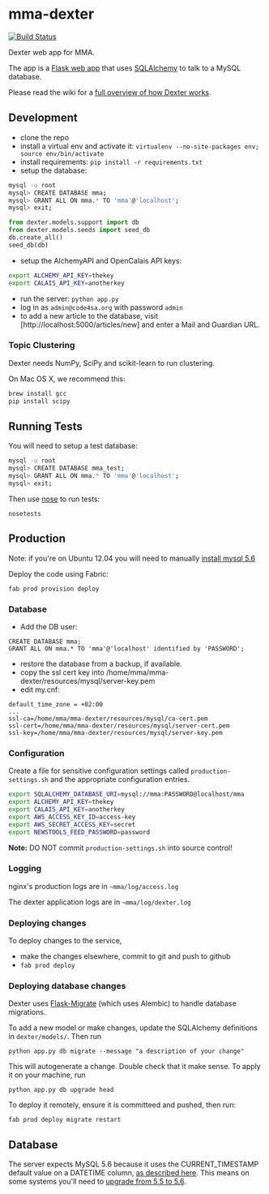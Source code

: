 # mma-dexter

[![Build Status](https://travis-ci.org/Code4SA/mma-dexter.svg)](http://travis-ci.org/Code4SA/mma-dexter)

Dexter web app for MMA.

The app is a [Flask web app](http://flask.pocoo.org/) that uses [SQLAlchemy](http://www.sqlalchemy.org/) to talk to a MySQL database.

Please read the wiki for a [full overview of how Dexter works](https://github.com/Code4SA/mma-dexter/wiki).

## Development

* clone the repo
* install a virtual env and activate it: `virtualenv --no-site-packages env; source env/bin/activate`
* install requirements: `pip install -r requirements.txt`
* setup the database:

```bash
mysql -u root
mysql> CREATE DATABASE mma;
mysql> GRANT ALL ON mma.* TO 'mma'@'localhost';
mysql> exit;
```

```python
from dexter.models.support import db
from dexter.models.seeds import seed_db
db.create_all()
seed_db(db)
```

* setup the AlchemyAPI and OpenCalais API keys:

```bash
export ALCHEMY_API_KEY=thekey
export CALAIS_API_KEY=anotherkey
```

* run the server: `python app.py`
* log in as `admin@code4sa.org` with password `admin`
* to add a new article to the database, visit [http://localhost:5000/articles/new] and enter a Mail and Guardian URL.

### Topic Clustering

Dexter needs NumPy, SciPy and scikit-learn to run clustering.

On Mac OS X, we recommend this:

```bash
brew install gcc
pip install scipy
```

## Running Tests

You will need to setup a test database:

```bash
mysql -u root
mysql> CREATE DATABASE mma_test;
mysql> GRANT ALL ON mma.* TO 'mma'@'localhost';
mysql> exit;
```

Then use [nose](https://nose.readthedocs.org/en/latest/) to run tests:

    nosetests

## Production

Note: if you're on Ubuntu 12.04 you will need to manually [install mysql 5.6](https://rtcamp.com/tutorials/mysql/mysql-5-6-ubuntu-12-04/)

Deploy the code using Fabric:

```
fab prod provision deploy
```

### Database

* Add the DB user: 

```
CREATE DATABASE mma;
GRANT ALL ON mma.* TO 'mma'@'localhost' identified by 'PASSWORD';
```

* restore the database from a backup, if available.
* copy the ssl cert key into /home/mma/mma-dexter/resources/mysql/server-key.pem
* edit my.cnf:

```
default_time_zone = +02:00
...
ssl-ca=/home/mma/mma-dexter/resources/mysql/ca-cert.pem
ssl-cert=/home/mma/mma-dexter/resources/mysql/server-cert.pem
ssl-key=/home/mma/mma-dexter/resources/mysql/server-key.pem
```

### Configuration

Create a file for sensitive configuration settings called `production-settings.sh` and the appropriate
configuration entries.

```bash
export SQLALCHEMY_DATABASE_URI=mysql://mma:PASSWORD@localhost/mma
export ALCHEMY_API_KEY=thekey
export CALAIS_API_KEY=anotherkey
export AWS_ACCESS_KEY_ID=access-key
export AWS_SECRET_ACCESS_KEY=secret
export NEWSTOOLS_FEED_PASSWORD=password
```

**Note:** DO NOT commit `production-settings.sh` into source control!

### Logging

nginx's production logs are in ``~mma/log/access.log``

The dexter application logs are in ``~mma/log/dexter.log``


### Deploying changes

To deploy changes to the service,

* make the changes elsewhere, commit to git and push to github
* `fab prod deploy`

### Deploying database changes

Dexter uses [Flask-Migrate](https://flask-migrate.readthedocs.org/en/latest/) (which uses Alembic) to handle database migrations.

To add a new model or make changes, update the SQLAlchemy definitions in `dexter/models/`. Then run

    python app.py db migrate --message "a description of your change"

This will autogenerate a change. Double check that it make sense. To apply it on your machine, run

    python app.py db upgrade head

To deploy it remotely, ensure it is committeed and pushed, then run:

    fab prod deploy migrate restart

## Database

The server expects MySQL 5.6 because it uses the CURRENT_TIMESTAMP default value
on a DATETIME column, [as described here](http://shankargopal.blogspot.com/2013/03/mysql-566-timestamp-columns-and-default.html).
This means on some systems you'll need to [upgrade from 5.5 to 5.6](https://rtcamp.com/tutorials/mysql/mysql-5-6-ubuntu-12-04/).

